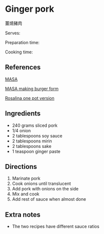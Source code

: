 # Ginger pork

薑燒豬肉

Serves:

Preparation time:

Cooking time:

## References

[MASA](https://www.youtube.com/watch?v=pn0Nmjq8F5s)

[MASA making burger form](https://www.youtube.com/watch?v=hRR_FgLII24)

[Rosalina one pot version](https://www.youtube.com/watch?v=RPX3qlCxTqw)

## Ingredients

- 240 grams sliced pork
- 1/4 onion
- 2 tablespoons soy sauce
- 2 tablespoons mirin
- 2 tablespoons sake
- 1 teaspoon ginger paste

## Directions

1. Marinate pork
2. Cook onions until translucent
3. Add pork with onions on the side
4. Mix and cook
5. Add rest of sauce when almost done

## Extra notes

- The two recipes have different sauce ratios
